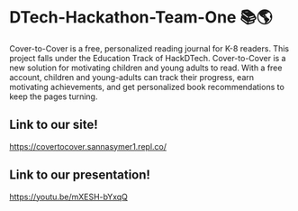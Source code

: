 # DTech-Hackathon-Team-One 📚🌎
Cover-to-Cover is a free, personalized reading journal for K-8 readers. This project falls under the Education Track of HackDTech. Cover-to-Cover is a new solution 
for motivating children and young adults to read. With a free account, children and young-adults can track their progress, earn motivating achievements, and get 
personalized book recommendations to keep the pages turning.

## Link to our site!
https://covertocover.sannasymer1.repl.co/

## Link to our presentation!
https://youtu.be/mXESH-bYxqQ
